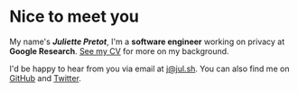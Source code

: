# Nice to meet you

My name's **_Juliette Pretot_**, I'm a **software engineer** working on privacy
at
**<span style="color: var(--gblue)">G</span><span style="color: var(--gred)">o</span><span style="color: var(--gyellow)">o</span><span style="color: var(--gblue)">g</span><span style="color: var(--ggreen)">l</span><span style="color: var(--gred)">e</span>
Research**. [See my CV](./CV.md) for more on my background.

I'd be happy to hear from you via email at [j@jul.sh](mailto:j@jul.sh). You can
also find me on [GitHub](https://github.com/jul-sh) and
[Twitter](https://twitter.com/itsjulsh).

